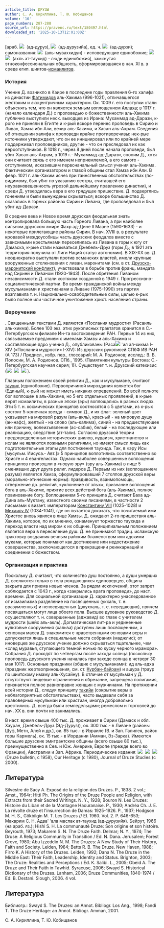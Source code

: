 ```yaml
---
article_title: ДРУЗЫ
author: С. А. Кириллина, Т. Ю. Кобищанов
volume: '16'
page_numbers: 287-288
source_url: https://pravenc.ru/text/180497.html
downloaded_at: '2025-10-13T12:01:00Z'
---
```


[араб. ![](https://pravenc.ru/char/26272/kxcbifxbbA/image.png)  (ад-дуруз), ![](https://pravenc.ru/char/26272/xd2xcdkxcbifxbbA/image.png)  (ад-дурузийа), ед. ч. ![](https://pravenc.ru/char/26272/xd0kifxbbA/image.png)  (ад-дурзи); самоназвания: ![](https://pravenc.ru/char/26272/xc6xcbfxf7Yxccxc0xbbA/image.png)  (аль-муваххидун) - исповедующие единобожие; ![](https://pravenc.ru/char/26272/fxceYxccNxbbA/image.png)  ![](https://pravenc.ru/char/26272/xbdxc7C/image.png)  (ахль ат-таухид) - люди единобожия], замкнутая этноконфессиональная общность, сформировавшаяся в нач. XI в. в среде егип. шиитов-[исмаилитов](https://pravenc.ru/text/исмаилиты.html).

### История

Учение Д. возникло в Каире в последние годы правления 6-го халифа из династии [Фатимидов](https://pravenc.ru/text/Фатимиды.html) аль-Хакима (996-1021), отличавшегося жестоким и эксцентричным характером. Ок. 1009 г. его поступки стали объяснять тем, что он является земным воплощением [Аллаха](https://pravenc.ru/text/Аллах.html); в 1017 г. (начало календаря Д.) с проповедью о божественности аль-Хакима публично выступили неск. выходцев из Ирана: Мухаммад ад-Дарази, к-рого не приняли в Египте и к-рый вскоре перенес проповедь в Сирию и Ливан, Хамза ибн Али, везир аль-Хакима, и Хасан аль-Ахрам. Сведения об отношении халифа к проповеди крайне противоречивы: нек-рые источники утверждают, что он ее инициировал или по крайней мере поддерживал проповедников, другие - что он преследовал их как вероотступников. В 1018 г., через 8 дней после начала проповеди, был убит Хасан аль-Ахрам, в 1019 г.- Мухаммад ад-Дарази, эпоним Д., хотя они считают связь с его именем неприемлемой, а его самого - отступником, исказившим первоначальный смысл учения аль-Хакима. Фактическим организатором и главой общины стал Хамза ибн Али. В февр. 1021 г. аль-Хаким исчез при таинственных обстоятельствах (по-видимому, был убит по указанию сестры, считавшей его неуравновешенность угрозой дальнейшему правлению династии), и среди Д. утвердилась вера в его грядущее пришествие. Д. подверглись гонениям и были вынуждены скрываться; вскоре большинство Д. оказались в горных районах Сирии и Ливана, где проповедовал и был убит ад-Дарази.

В средние века и Новое время друзская феодальная знать контролировала большую часть Горного Ливана, а при наиболее сильном друзском эмире Фахр ад-Дине II Маане (1590-1633) - и некоторые прилегающие районы Сирии. В нач. XVIII в. в результате кровавой междоусобицы часть друзских феодалов вместе с зависимыми крестьянами переселилась из Ливана в горы к югу от Дамаска, к-рые стали называться Джебель-Друз (горы Д.; в 1921 эта территория получила от Лиги Наций статус автономии). В XIX-XX вв. Д. неоднократно выступали против османских властей, имели крупные вооруженные столкновения с ливан. маронитами (см. в ст. [Друзско-маронитский конфликт](<https://pravenc.ru/text/Друзско-маронитский конфликт.html>)), участвовали в борьбе против франц. мандата над Сирией и Ливаном (1920-1943). После обретения Ливаном независимости Д. стали костяком созданной в 1949 г. Прогрессивно-социалистической партии. Во время гражданской войны между мусульманами и христианами в Ливане (1975-1990) эта партия возглавила т. н. Национально-освободительные силы, целью к-рых было полное или частичное уничтожение христ. населения страны.

### Вероучение

. Священными текстами Д. являются «Послания мудрости» (Расаиль аль-хикма). Более 100 экз. этих рукописных трактатов хранится в С.-Петербургском филиале Ин-та востоковедения РАН. Первые 14 из них, связываемые преданием с именами Хамзы и аль-Хакима и составляющие ядро учения Д., опубликованы (Раса![](https://pravenc.ru/char/26150/x5cx5c/image.png) 'ил ал-хикма I-XIV («Послания мудрости» I-XIV): Из друзских рукописей СПбФ ИВ РАН (А 173) / Предисл., избр. пер., глоссарий: М. А. Родионов; исслед.: В. В. Полосин, М. А. Родионов. СПб., 1995. (Памятники культуры Востока: С.-Петербургская научная серия; 1)). Существует т. н. Друзский катехизис (![](https://pravenc.ru/char/26272/xd0kifxbbA/image.png)  ![](https://pravenc.ru/char/26272/xc5xcdfxbbA/image.png)  ![](https://pravenc.ru/char/26272/xc1xcexbcxa8M/image.png) ).

Главным положением своей религии Д., как и мусульмане, считают [таухид](https://pravenc.ru/text/таухид.html) (единобожие). Первопричиной мироздания является бог (Единый), к-рый не может иметь никаких определений. Во всей полноте бог воплощен в аль-Хакиме, но 5 его отдельных проявлений, в к-рые верят исмаилиты, в разные эпохи (эры) воплощались в разных людях. Эти 5 т. н. космических принципов соотносятся с 5 цветами, из к-рых состоит 5-конечная звезда - символ Д., и их флаг: зеленый цвет указывает на мировой разум (аль-акль), красный - на мировую душу (ан-нафс), желтый - на слово (аль-калима), синий - на предшествующее или причину, волеизъявление (ас-сабик), белый - на последующее или реализацию, следствие (ат-тали). Согласно друзской теории предопределенных исторических циклов, иудаизм, христианство и ислам не являются ложными религиями, но имеют смысл лишь как подготовительные этапы для постижения таухида. Так, в «эру Исы [мусульм. Иисуса.- Авт.]» 5 принципов воплотились соответственно во Христе и 4 евангелистах. Однако наиболее совершенные воплощения принципов произошли в «новую эру» (эру аль-Хакима) в лице 5 сменявших друг друга религ. лидеров Д. Первым из них (воплощением разума) является Хамза, сформулировавший 7 столпов друзской веры (морально-этические нормы): правдивость, взаимопомощь, отвержение др. религий, «уклонение от злых», признание воплощения бога в аль-Хакиме, приятие всех действий бога (аль-Хакима), полное повиновение богу. Воплощением 5-го принципа Д. считают Баха ад-Дина аль-Муктану, известного своими писаниями, в частности 2 письмами к визант. императорам [Константину VIII](<https://pravenc.ru/text/Константину VIII.html>) (1025-1028) и [Михаилу IV](<https://pravenc.ru/text/Михаилу IV.html>) (1034-1041), где он пытается доказать, что почитаемый ими Христос вновь явился в лице Хамзы. Д. ожидают 2-го пришествия аль-Хакима, которое, по их мнению, ознаменует торжество таухида и переход власти над миром к их общине. Принципиальным положением является вера в переселение душ. Д. не принимают традиц. исламскую трактовку воздаяния вечным райским блаженством или адскими муками, которые понимают как достижение или недостижение совершенства, заключающегося в прекращении реинкарнаций и соединении с божеством.

### Организация и практика

Поскольку Д. считают, что количество душ постоянно, а души умерших Д. вселяются только в тела рождающихся единоверцев, община закрыта для приема новых членов. За рядом исключений, этот запрет соблюдается с 1043 г., когда «закрылись врата проповеди», до наст. времени. Для социальной организации Д. характерно унаследованное от исмаилизма разделение на посвященных (уккаль, т. е. вразумленных) и непосвященных (джуххаль, т. е. неведающих), причем посвящаться могут лица обоего пола. Высшее духовное руководство Д. осуществляют т. н. совершенные (аджавид) во главе с учителем мудрости (шейх аль-акль). Догматическая лит-ра и уединенные культовые сооружения (хальва) доступны лишь посвященным, а основная масса Д. знакомится с нравственными основами веры и допускается лишь в специальные места собрания (маджлис); от иноверцев же друзское учение должно скрываться тщательнее, чем «след муравья, ступающего темной ночью по куску черного мрамора». Собрания Д. проходят по четвергам после захода солнца (поскольку проповедь друзского учения началась при заходе солнца в четверг 30 мая 1017). Основные праздники (общие с мусульманами): ид аль-адха (праздник жертвоприношения, см. ст. [Курбан-байрам](https://pravenc.ru/text/Курбан-байрам.html)) и ашура (траур по шиитскому имаму аль-Хусайну). В отличие от мусульман у Д. отсутствуют пищевые ограничения и обрезание, запрещена полигамия, признается полное равноправие женщин с мужчинами. На протяжении всей истории Д., следуя принципу [такийи](https://pravenc.ru/text/такийи.html) (сокрытие веры в неблагоприятных обстоятельствах), часто выдавали себя за правоверных мусульман или христиан, иногда добровольно крестились. Д. всегда были земледельцами; ремеслом и торговлей до нач. ХХ в. они почти не занимались.

В наст. время свыше 400 тыс. Д. проживает в Сирии (Дамаск и обл. Хауран, Джебель-Друз (Эд-Дуруз)), ок. 300 тыс.- в Ливане (районы Шуф, Метн, Алей и др.), ок. 85 тыс.- в Израиле (В. и Зап. Галилея, район горы Кармель), ок. 15 тыс.- в Иордании (Амман, Эз-Зарка). Имеются большие друзские эмигрантские общины (всего свыше 80 тыс.), преимущественно в Сев. и Юж. Америке, Европе (прежде всего во Франции), Австралии и Зап. Африке. Периодические издания: ![](https://pravenc.ru/char/26272/xd2xcdkifxbbA/image.png)  ![](https://pravenc.ru/char/26272/iBJaxdcA/image.png)  ![](https://pravenc.ru/char/26272/xd2xf7xbcVxbf/image.png)  (Druze bulletin, c 1958), Our Heritage (с 1980), Journal of Druze Studies (с 2000).

## Литература

Silvestre de Sacy A. Exposé de la religion des Druzes. P., 1838. 2 vol.; Amst., 1964r; Hitti Ph. The Origins of the Druze People and Religion, with Extracts from their Sacred Writings. N. Y., 1928; Bouron N. Les Druzes: Histoire du Liban et de la Montagne Haouranaise. P., 1930; Andréa Ch. J. E. La révolte druze et l'insurrection de Damas: 1925-1926. P., 1937; Hodgson M. H. S., Gökbilgin M. T. Les Druzes // EI. 1960. Vol. 2. P. 646-653; Макарим С. Н. Адва' ‘ала маслак ат-таухид (ад-дурузийя). Бейрут, 1966 (на араб. яз.); Hishi S. H. La communauté Druze: Son origine et son histoire. Beyrouth, 1973; Makarem S. N. The Druze Faith. Delmar; N. Y., 1974; The Druse: A Religious Community in Transition / Ed. N. Dana. Jerusalem; Forest Grove, 1980; Abu Izzeddin N. M. The Druzes: A New Study of Their History, Faith and Society. Leiden, 1984; Betts R. B. The Druze. New Haven, 1988; Firro K. A History of the Druzes. Leiden, 1992; Dana N. The Druze in the Middle East: Their Faith, Leadership, Identity and Status. Brighton, 2003; The Druze: Realities and Perceptions / Ed. K. Salibi. L., 2005; Obeid A. The Druze and Their Faith in Tawhid. Syracuse, 2006; Swayd S. Historical Dictionary of the Druzes. Lanham, 2006; Druze Communities, 1840-1974 / Ed. B. Destani. Slough, 2006. 4 vol.

## Литература

Библиогр.: Swayd S. The Druzes: an Annot. Bibliogr. Los Ang., 1998; Fandi T. The Druze Heritage: an Annot. Bibliogr. Amman, 2001.

С. А. Кириллина, Т. Ю. Кобищанов
